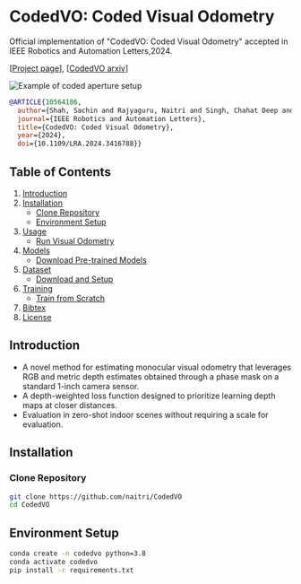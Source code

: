 # CodedVO: Coded Visual Odometry

Official implementation of "CodedVO: Coded Visual Odometry" accepted in IEEE Robotics and Automation Letters,2024.  

[[Project page](http://prg.cs.umd.edu/CodedVO)], [[CodedVO arxiv](https://ieeexplore.ieee.org/document/DOI_NUMBER_HERE)]  

![Example of coded aperture setup](assets/coded_setup.jpg)



```bibtex
@ARTICLE{10564186,
  author={Shah, Sachin and Rajyaguru, Naitri and Singh, Chahat Deep and Metzler, Christopher and Aloimonos, Yiannis},
  journal={IEEE Robotics and Automation Letters}, 
  title={CodedVO: Coded Visual Odometry}, 
  year={2024},
  doi={10.1109/LRA.2024.3416788}}
```
## Table of Contents

1. [Introduction](#introduction)
2. [Installation](#installation)
   - [Clone Repository](#clone-repository)
   - [Environment Setup](#environment-setup)
3. [Usage](#usage)
   - [Run Visual Odometry](#run-visual-odometry)
4. [Models](#models)
   - [Download Pre-trained Models](#download-pre-trained-models)
5. [Dataset](#dataset)
   - [Download and Setup](#download-and-setup)
6. [Training](#training)
   - [Train from Scratch](#train-from-scratch)
7. [Bibtex](#bibtex)
8. [License](#license)

## Introduction
- A novel method for estimating monocular visual odometry that leverages RGB and metric depth estimates obtained through a phase mask on a standard 1-inch camera sensor.
- A depth-weighted loss function designed to prioritize learning depth maps at closer distances.
- Evaluation in zero-shot indoor scenes without requiring a scale for evaluation.

## Installation

### Clone Repository

```bash
git clone https://github.com/naitri/CodedVO
cd CodedVO
```

## Environment Setup

```bash
conda create -n codedvo python=3.8
conda activate codedvo
pip install -r requirements.txt
